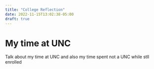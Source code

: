 ```yaml
---
title: "College Reflection"
date: 2022-11-15T13:02:38-05:00
draft: true
---
```


# My time at UNC

Talk about my time at UNC and also my time spent not a UNC while stll enrolled